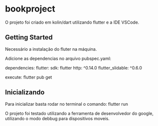 # bookproject

O projeto foi criado em kolin/dart utilizando flutter e a IDE VSCode.

## Getting Started

Necessário a instalação do fluter na máquina.

Adicione as dependencias no arquivo pubspec.yaml:

dependencies:
  flutter:
    sdk: flutter
  http: ^0.14.0
  flutter_slidable: ^0.6.0


execute: flutter pub get

## Inicializando

Para inicializar basta rodar no terminal o comando: 
flutter run

O projeto foi testado utilizando a ferramenta de desenvolvedor do google, utilizando o modo debbug para dispositivos moveis.
